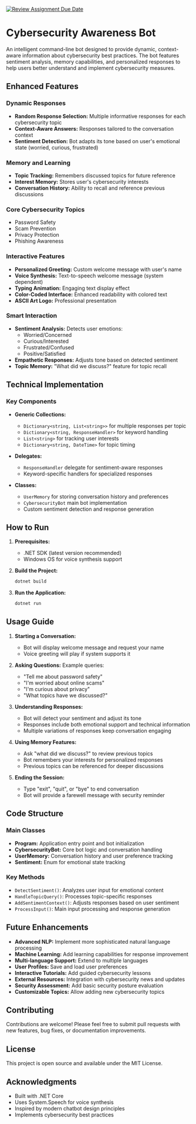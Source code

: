 [![Review Assignment Due Date](https://classroom.github.com/assets/deadline-readme-button-22041afd0340ce965d47ae6ef1cefeee28c7c493a6346c4f15d667ab976d596c.svg)](https://classroom.github.com/a/4cldIbLm)
# Cybersecurity Awareness Bot

An intelligent command-line bot designed to provide dynamic, context-aware information about cybersecurity best practices. The bot features sentiment analysis, memory capabilities, and personalized responses to help users better understand and implement cybersecurity measures.

## Enhanced Features

### Dynamic Responses
* **Random Response Selection:** Multiple informative responses for each cybersecurity topic
* **Context-Aware Answers:** Responses tailored to the conversation context
* **Sentiment Detection:** Bot adapts its tone based on user's emotional state (worried, curious, frustrated)

### Memory and Learning
* **Topic Tracking:** Remembers discussed topics for future reference
* **Interest Memory:** Stores user's cybersecurity interests
* **Conversation History:** Ability to recall and reference previous discussions

### Core Cybersecurity Topics
* Password Safety
* Scam Prevention
* Privacy Protection
* Phishing Awareness

### Interactive Features
* **Personalized Greeting:** Custom welcome message with user's name
* **Voice Synthesis:** Text-to-speech welcome message (system dependent)
* **Typing Animation:** Engaging text display effect
* **Color-Coded Interface:** Enhanced readability with colored text
* **ASCII Art Logo:** Professional presentation

### Smart Interaction
* **Sentiment Analysis:** Detects user emotions:
  * Worried/Concerned
  * Curious/Interested
  * Frustrated/Confused
  * Positive/Satisfied
* **Empathetic Responses:** Adjusts tone based on detected sentiment
* **Topic Memory:** "What did we discuss?" feature for topic recall

## Technical Implementation

### Key Components
* **Generic Collections:**
  * `Dictionary<string, List<string>>` for multiple responses per topic
  * `Dictionary<string, ResponseHandler>` for keyword handling
  * `List<string>` for tracking user interests
  * `Dictionary<string, DateTime>` for topic timing

* **Delegates:**
  * `ResponseHandler` delegate for sentiment-aware responses
  * Keyword-specific handlers for specialized responses

* **Classes:**
  * `UserMemory` for storing conversation history and preferences
  * `CybersecurityBot` main bot implementation
  * Custom sentiment detection and response generation

## How to Run

1. **Prerequisites:**
   * .NET SDK (latest version recommended)
   * Windows OS for voice synthesis support

2. **Build the Project:**
   ```bash
   dotnet build
   ```

3. **Run the Application:**
   ```bash
   dotnet run
   ```

## Usage Guide

1. **Starting a Conversation:**
   * Bot will display welcome message and request your name
   * Voice greeting will play if system supports it

2. **Asking Questions:**
   Example queries:
   * "Tell me about password safety"
   * "I'm worried about online scams"
   * "I'm curious about privacy"
   * "What topics have we discussed?"

3. **Understanding Responses:**
   * Bot will detect your sentiment and adjust its tone
   * Responses include both emotional support and technical information
   * Multiple variations of responses keep conversation engaging

4. **Using Memory Features:**
   * Ask "what did we discuss?" to review previous topics
   * Bot remembers your interests for personalized responses
   * Previous topics can be referenced for deeper discussions

5. **Ending the Session:**
   * Type "exit", "quit", or "bye" to end conversation
   * Bot will provide a farewell message with security reminder

## Code Structure

### Main Classes
* **Program:** Application entry point and bot initialization
* **CybersecurityBot:** Core bot logic and conversation handling
* **UserMemory:** Conversation history and user preference tracking
* **Sentiment:** Enum for emotional state tracking

### Key Methods
* `DetectSentiment()`: Analyzes user input for emotional content
* `HandleTopicQuery()`: Processes topic-specific responses
* `AddSentimentContext()`: Adjusts responses based on user sentiment
* `ProcessInput()`: Main input processing and response generation

## Future Enhancements

* **Advanced NLP:** Implement more sophisticated natural language processing
* **Machine Learning:** Add learning capabilities for response improvement
* **Multi-language Support:** Extend to multiple languages
* **User Profiles:** Save and load user preferences
* **Interactive Tutorials:** Add guided cybersecurity lessons
* **External Resources:** Integration with cybersecurity news and updates
* **Security Assessment:** Add basic security posture evaluation
* **Customizable Topics:** Allow adding new cybersecurity topics

## Contributing

Contributions are welcome! Please feel free to submit pull requests with new features, bug fixes, or documentation improvements.

## License

This project is open source and available under the MIT License.

## Acknowledgments

* Built with .NET Core
* Uses System.Speech for voice synthesis
* Inspired by modern chatbot design principles
* Implements cybersecurity best practices